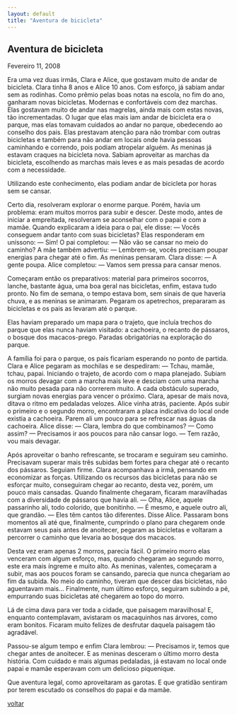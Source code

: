 ```yaml
---
layout: default
title: "Aventura de bicicleta"
--- 
```


## Aventura de bicicleta

Fevereiro 11, 2008

Era uma vez duas irmãs, Clara e Alice, que gostavam muito de andar de bicicleta. Clara tinha 8 anos e Alice 10 anos. Com esforço, já sabiam andar sem as rodinhas. Como prêmio pelas boas notas na escola, no fim do ano, ganharam novas bicicletas. Modernas e confortáveis com dez marchas. Elas gostavam muito de andar nas magrelas, ainda mais com estas novas, tão incrementadas. O lugar que elas mais iam andar de bicicleta era o parque, mas elas tomavam cuidados ao andar no parque, obedecendo ao conselho dos pais. Elas prestavam atenção para não trombar com outras bicicletas e também para não andar em locais onde havia pessoas caminhando e correndo, pois podiam atropelar alguém. As meninas já estavam craques na bicicleta nova. Sabiam aproveitar as marchas da bicicleta, escolhendo as marchas mais leves e as mais pesadas de acordo com a necessidade.

Utilizando este conhecimento, elas podiam andar de bicicleta por horas sem se cansar.

Certo dia, resolveram explorar o enorme parque. Porém, havia um problema: eram muitos morros para subir e descer. Deste modo, antes de iniciar a empreitada, resolveram se aconselhar com o papai e com a mamãe. Quando explicaram a ideia para o pai, ele disse: — Vocês conseguem andar tanto com suas bicicletas? Elas responderam em uníssono: — Sim! O pai completou: — Não vão se cansar no meio do caminho? A mãe também advertiu: — Lembrem-se, vocês precisam poupar energias para chegar até o fim. As meninas pensaram. Clara disse: — A gente poupa. Alice completou: — Vamos sem pressa para cansar menos.

Começaram então os preparativos: material para primeiros socorros, lanche, bastante água, uma boa geral nas bicicletas, enfim, estava tudo pronto. No fim de semana, o tempo estava bom, sem sinais de que haveria chuva, e as meninas se animaram. Pegaram os apetrechos, prepararam as bicicletas e os pais as levaram até o parque.

Elas haviam preparado um mapa para o trajeto, que incluía trechos do parque que elas nunca haviam visitado: a cachoeira, o recanto de pássaros, o bosque dos macacos-prego. Paradas obrigatórias na exploração do parque.

A família foi para o parque, os pais ficariam esperando no ponto de partida. Clara e Alice pegaram as mochilas e se despediram: — Tchau, mamãe, tchau, papai. Iniciando o trajeto, de acordo com o mapa planejado. Subiam os morros devagar com a marcha mais leve e desciam com uma marcha não muito pesada para não correrem muito. A cada obstáculo superado, surgiam novas energias para vencer o próximo. Clara, apesar de mais nova, ditava o ritmo em pedaladas velozes. Alice vinha atrás, paciente. Após subir o primeiro e o segundo morro, encontraram a placa indicativa do local onde existia a cachoeira. Parem ali um pouco para se refrescar nas águas da cachoeira. Alice disse: — Clara, lembra do que combinamos? — Como assim? — Precisamos ir aos poucos para não cansar logo. — Tem razão, vou mais devagar.

Após aproveitar o banho refrescante, se trocaram e seguiram seu caminho. Precisavam superar mais três subidas bem fortes para chegar até o recanto dos pássaros. Seguiam firme. Clara acompanhava a irmã, pensando em economizar as forças. Utilizando os recursos das bicicletas para não se esforçar muito, conseguiram chegar ao recanto, desta vez, porém, um pouco mais cansadas. Quando finalmente chegaram, ficaram maravilhadas com a diversidade de pássaros que havia ali. — Olha, Alice, aquele passarinho ali, todo colorido, que bonitinho. — É mesmo, e aquele outro ali, que grandão. — Eles têm cantos tão diferentes. Disse Alice. Passaram bons momentos ali até que, finalmente, cumprindo o plano para chegarem onde estavam seus pais antes de anoitecer, pegaram as bicicletas e voltaram a percorrer o caminho que levaria ao bosque dos macacos.

Desta vez eram apenas 2 morros, parecia fácil. O primeiro morro elas venceram com algum esforço, mas, quando chegaram ao segundo morro, este era mais íngreme e muito alto. As meninas, valentes, começaram a subir, mas aos poucos foram se cansando, parecia que nunca chegariam ao fim da subida. No meio do caminho, tiveram que descer das bicicletas, não aguentavam mais… Finalmente, num último esforço, seguiram subindo a pé, empurrando suas bicicletas até chegarem ao topo do morro.

Lá de cima dava para ver toda a cidade, que paisagem maravilhosa! E, enquanto contemplavam, avistaram os macaquinhos nas árvores, como eram bonitos. Ficaram muito felizes de desfrutar daquela paisagem tão agradável.

Passou-se algum tempo e enfim Clara lembrou: — Precisamos ir, temos que chegar antes de anoitecer. E as meninas desceram o último morro desta história. Com cuidado e mais algumas pedaladas, já estavam no local onde papai e mamãe esperavam com um delicioso piquenique.

Que aventura legal, como aproveitaram as garotas. E que gratidão sentiram por terem escutado os conselhos do papai e da mamãe.

[voltar](./)